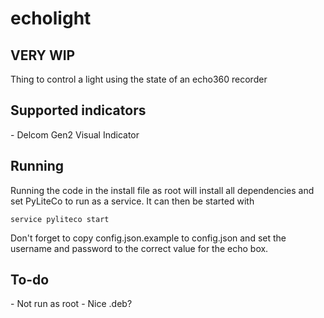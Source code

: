 <h1> echolight </h1>
<h2> VERY WIP </h2>

Thing to control a light using the state of an echo360 recorder

<h2> Supported indicators </h2>
 - Delcom Gen2 Visual Indicator
 
<h2> Running </h2>
Running the code in the install file as root will install all dependencies and set PyLiteCo to run as a service. It can then be started with

<code>service pyliteco start</code>

Don't forget to copy config.json.example to config.json and set the username and password to the correct value for the echo box.

<h2> To-do </h2>
 - Not run as root
 - Nice .deb?
